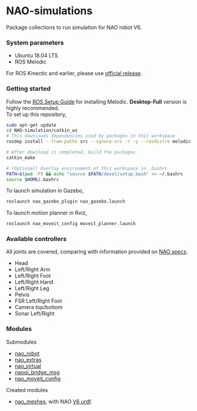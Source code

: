 # NAO-simulations
Package collections to run simulation for NAO robot V6. 

### System parameters
- Ubuntu 18.04 LTS
- ROS Melodic

For ROS Kinectic and earlier, please use [official release](http://wiki.ros.org/nao). 

### Getting started
Follow the [ROS Setup Guide](http://wiki.ros.org/melodic/Installation/Ubuntu) for installing Melodic. **Desktop-Full** version is highly recommended.   
To set up this repository,
```bash
sudo apt-get update
cd NAO-simulation/catkin_ws
# This downloads dependencies used by packages in this workspace
rosdep install --from-paths src --ignore-src -r -y --rosdistro melodic

# After download is completed, build the packages
catkin_make

# (Optional) Overlay environment of this workspace in .bashrc
PATH=$(pwd -P) && echo "source $PATH/devel/setup.bash" >> ~/.bashrc 
source $HOME/.bashrc
``` 

To launch simulation in Gazebo,
```bash
roslaunch nao_gazebo_plugin nao_gazebo.launch
```

To launch motion planner in Rviz,
```bash
roslaunch nao_moveit_config moveit_planner.launch
```

### Available controllers
All joints are covered, comparing with information provided on [NAO specs](http://doc.aldebaran.com/2-8/family/nao_technical/lola/actuator_sensor_names.html).
- Head
- Left/Right Arm
- Left/Right Foot
- Left/Right Hand
- Left/Right Leg
- Pelvis
- FSR Left/Right Foot
- Camera top/bottom
- Sonar Left/Right


### Modules
Submodules
- [nao_robot](https://github.com/ros-naoqi/nao_robot)
- [nao_extras](https://github.com/ros-naoqi/nao_extras)
- [nao_virtual](https://github.com/ros-naoqi/nao_virtual)
- [naoqi_bridge_msg](https://github.com/ros-naoqi/naoqi_bridge_msgs)
- [nao_moveit_config](https://github.com/ros-naoqi/nao_moveit_config)

Created modules
- [nao_meshes](https://github.com/ros-naoqi/nao_meshes/issues/6), with NAO [V6 urdf](http://doc.aldebaran.com/2-8/family/nao_technical/kinematics_naov6.html). 
 